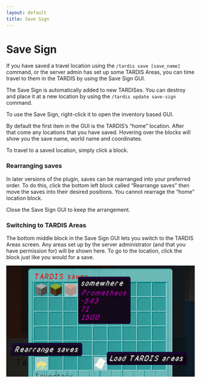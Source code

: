 ```yaml
---
layout: default
title: Save Sign
---
```


# Save Sign

If you have saved a travel location using the `/tardis save [save_name]` command, or the server admin has set up some TARDIS Areas, you can time travel to them in the TARDIS by using the Save Sign GUI.

The Save Sign is automatically added to new TARDISes. You can destroy and place it at a new location by using the `/tardis update save-sign` command.

To use the Save Sign, right-click it to open the inventory based GUI.

By default the first item in the GUI is the TARDIS’s “home” location. After that come any locations that you have saved. Hovering over the blocks will show you the save name, world name and coordinates.

To travel to a saved location, simply click a block.

### Rearranging saves

In later versions of the plugin, saves can be rearranged into your preferred order. To do this, click the bottom left block called “Rearrange saves” then move the saves into their desired positions. You cannot rearrage the “home” location block.

Close the Save Sign GUI to keep the arrangement.

### Switching to TARDIS Areas

The bottom middle block in the Save Sign GUI lets you switch to the TARDIS Areas screen. Any areas set up by the server administrator (and that you have permission for) will be shown here. To go to the location, click the block just like you would for a save.

![Save Sign](images/docs/save-sign.jpg)

